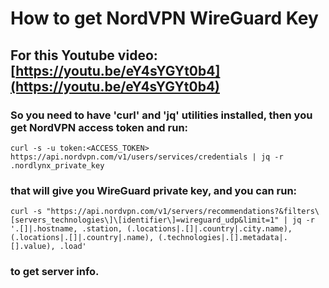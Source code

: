 # How to get NordVPN WireGuard Key
## For this Youtube video: [https://youtu.be/eY4sYGYt0b4](https://youtu.be/eY4sYGYt0b4)
### So you need to have 'curl' and 'jq' utilities installed, then you get NordVPN access token and run:
`curl -s -u token:<ACCESS_TOKEN> https://api.nordvpn.com/v1/users/services/credentials | jq -r .nordlynx_private_key`
### that will give you WireGuard private key, and you can run:
`curl -s "https://api.nordvpn.com/v1/servers/recommendations?&filters\[servers_technologies\]\[identifier\]=wireguard_udp&limit=1" | jq -r '.[]|.hostname, .station, (.locations|.[]|.country|.city.name), (.locations|.[]|.country|.name), (.technologies|.[].metadata|.[].value), .load'`
### to get server info.
 
